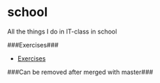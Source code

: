 school
======

All the things I do in IT-class in school

###Exercises###
* [Exercises](Info/src/aufgaben.md)


###Can be removed after merged with master###
